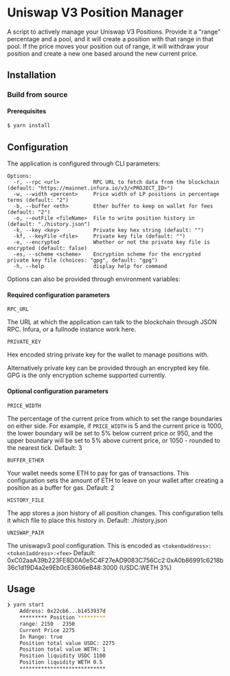 # Uniswap V3 Position Manager

A script to actively manage your Uniswap V3 Positions. Provide it a "range" percentage and a pool, and it will
create a position with that range in that pool. If the price moves your position out of range, it will withdraw
your position and create a new one based around the new current price.

## Installation

### Build from source

#### Prerequisites

```js
$ yarn install
```

## Configuration

The application is configured through CLI parameters:
```
Options:
  -r, --rpc <url>           RPC URL to fetch data from the blockchain (default: "https://mainnet.infura.io/v3/<PROJECT_ID>")
  -w, --width <percent>     Price width of LP positions in percentage terms (default: "2")
  -b, --buffer <eth>        Ether buffer to keep on wallet for fees (default: "2")
  -o, --outFile <fileName>  File to write position history in (default: "./history.json")
  -k, --key <key>           Private key hex string (default: "")
  -kf, --keyFile <file>     Private key file (default: "")
  -e, --encrypted           Whether or not the private key file is encrypted (default: false)
  -es, --scheme <scheme>    Encryption scheme for the encrypted private key file (choices: "gpg", default: "gpg")
  -h, --help                display help for command
```

Options can also be provided through environment variables:

#### Required configuration parameters

`RPC_URL`

The URL at which the application can talk to the blockchain through JSON RPC. Infura, or a fullnode instance work here.

`PRIVATE_KEY`

Hex encoded string private key for the wallet to manage positions with. 

Alternatively private key can be provided through an encrypted key file. GPG is the only encryption scheme supported currently.

#### Optional configuration parameters

`PRICE_WIDTH`

The percentage of the current price from which to set the range boundaries on either side.
For example, if `PRICE_WIDTH` is 5 and the current price is 1000, the lower boundary will be set to 5% below current price
or 950, and the upper boundary will be set to 5% above current price, or 1050 - rounded to the nearest tick.
Default: 3

`BUFFER_ETHER`

Your wallet needs some ETH to pay for gas of transactions. This configuration sets the amount of ETH to leave on your wallet
after creating a position as a buffer for gas.
Default: 2

`HISTORY_FILE`

The app stores a json history of all position changes. This configuration tells it which file to place this history in.
Default: ./history.json

`UNISWAP_PAIR`

The uniswapv3 pool configuration. This is encoded as `<token0address>:<token1address>:<fee>`
Default: 0xC02aaA39b223FE8D0A0e5C4F27eAD9083C756Cc2:0xA0b86991c6218b36c1d19D4a2e9Eb0cE3606eB48:3000 (USDC:WETH 3%)

## Usage

```sh
❯ yarn start
    Address: 0x22cb6...b1453937d
    ********* Position *********
    range: 2150 - 2350
    Current Price 2275
    In Range: true
    Position total value USDC: 2275
    Position total value WETH: 1
    Position liquidity USDC 1100
    Position liquidity WETH 0.5
    ****************************
```
